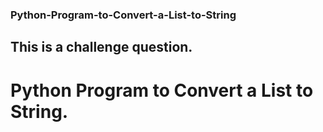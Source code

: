 ### Python-Program-to-Convert-a-List-to-String
## This is a challenge question.
# Python Program to Convert a List to String.
